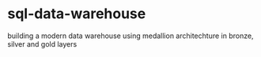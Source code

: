 # sql-data-warehouse
building a modern data warehouse using medallion architechture in bronze, silver and gold layers
